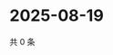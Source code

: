 # 2025-08-19

共 0 条

<!-- BEGIN ZHIHUVIDEO -->
<!-- 最后更新时间 Tue Aug 19 2025 08:55:46 GMT+0800 (China Standard Time) -->

<!-- END ZHIHUVIDEO -->
